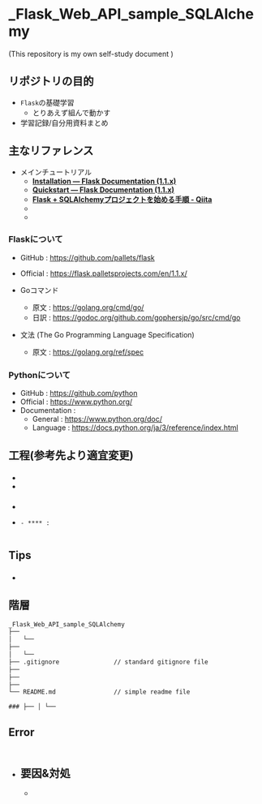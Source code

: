 # _Flask_Web_API_sample_SQLAlchemy

(This repository is my own self-study document
)

## リポジトリの目的

- ``Flask``の基礎学習
  - とりあえず組んで動かす
- 学習記録/自分用資料まとめ

## 主なリファレンス

- メインチュートリアル
  - **[Installation — Flask Documentation (1.1.x)](https://flask.palletsprojects.com/en/1.1.x/installation/)**
  - **[Quickstart — Flask Documentation (1.1.x)](https://flask.palletsprojects.com/en/1.1.x/quickstart/)**
  - **[Flask + SQLAlchemyプロジェクトを始める手順 - Qiita](https://qiita.com/shirakiya/items/0114d51e9c189658002e#comments)**
  - **[]()**
  - **[]()**

### **Flask**について

- GitHub : https://github.com/pallets/flask
- Official : https://flask.palletsprojects.com/en/1.1.x/

- Goコマンド
  - 原文 : https://golang.org/cmd/go/
  - 日訳 : https://godoc.org/github.com/gophersjp/go/src/cmd/go

- 文法 (The Go Programming Language Specification)
  - 原文 : https://golang.org/ref/spec

### **Python**について

- GitHub : https://github.com/python
- Official : https://www.python.org/
- Documentation :
  - General : https://www.python.org/doc/
  - Language : https://docs.python.org/ja/3/reference/index.html

## 工程(参考先より適宜変更)

### 

- []()
- 

### 

- ````
- ````
  - **** : 


## Tips

### 

### 

- []()


## 階層

~~~txt
_Flask_Web_API_sample_SQLAlchemy
├── 
│   └── 
├── 
│   └── 
├── .gitignore               // standard gitignore file
├── 
├── 
├── 
└── README.md                // simple readme file

### ├── │ └──
~~~

## Error

### 

~~~error

~~~

- 要因&対処
  - 
    - 
